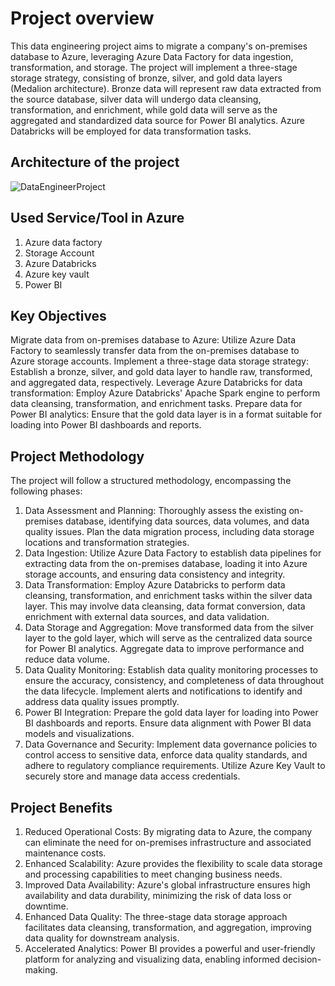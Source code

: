 # Project overview
This data engineering project aims to migrate a company's on-premises database to Azure, leveraging Azure Data Factory for data ingestion, transformation, and storage. The project will implement a three-stage storage strategy, consisting of bronze, silver, and gold data layers (Medalion architecture). Bronze data will represent raw data extracted from the source database, silver data will undergo data cleansing, transformation, and enrichment, while gold data will serve as the aggregated and standardized data source for Power BI analytics. Azure Databricks will be employed for data transformation tasks.

## Architecture of the project

![DataEngineerProject](https://github.com/skalskibukowa/Azure_Data_Engineer_Project/assets/29678557/eec6b2c1-84e1-4d45-a8ea-354e1091313b)

## Used Service/Tool in Azure
1. Azure data factory
2. Storage Account
3. Azure Databricks
4. Azure key vault
5. Power BI 

## Key Objectives
Migrate data from on-premises database to Azure: Utilize Azure Data Factory to seamlessly transfer data from the on-premises database to Azure storage accounts.
Implement a three-stage data storage strategy: Establish a bronze, silver, and gold data layer to handle raw, transformed, and aggregated data, respectively.
Leverage Azure Databricks for data transformation: Employ Azure Databricks' Apache Spark engine to perform data cleansing, transformation, and enrichment tasks.
Prepare data for Power BI analytics: Ensure that the gold data layer is in a format suitable for loading into Power BI dashboards and reports.

## Project Methodology
The project will follow a structured methodology, encompassing the following phases:
1. Data Assessment and Planning: Thoroughly assess the existing on-premises database, identifying data sources, data volumes, and data quality issues. Plan the data migration process, including data storage locations and transformation strategies.
2. Data Ingestion: Utilize Azure Data Factory to establish data pipelines for extracting data from the on-premises database, loading it into Azure storage accounts, and ensuring data consistency and integrity.
3. Data Transformation: Employ Azure Databricks to perform data cleansing, transformation, and enrichment tasks within the silver data layer. This may involve data cleansing, data format conversion, data enrichment with external data sources, and data validation.
4. Data Storage and Aggregation: Move transformed data from the silver layer to the gold layer, which will serve as the centralized data source for Power BI analytics. Aggregate data to improve performance and reduce data volume.
5. Data Quality Monitoring: Establish data quality monitoring processes to ensure the accuracy, consistency, and completeness of data throughout the data lifecycle. Implement alerts and notifications to identify and address data quality issues promptly.
6. Power BI Integration: Prepare the gold data layer for loading into Power BI dashboards and reports. Ensure data alignment with Power BI data models and visualizations.
7. Data Governance and Security: Implement data governance policies to control access to sensitive data, enforce data quality standards, and adhere to regulatory compliance requirements. Utilize Azure Key Vault to securely store and manage data access credentials.

## Project Benefits
1. Reduced Operational Costs: By migrating data to Azure, the company can eliminate the need for on-premises infrastructure and associated maintenance costs.
2. Enhanced Scalability: Azure provides the flexibility to scale data storage and processing capabilities to meet changing business needs.
3. Improved Data Availability: Azure's global infrastructure ensures high availability and data durability, minimizing the risk of data loss or downtime.
4. Enhanced Data Quality: The three-stage data storage approach facilitates data cleansing, transformation, and aggregation, improving data quality for downstream analysis.
5. Accelerated Analytics: Power BI provides a powerful and user-friendly platform for analyzing and visualizing data, enabling informed decision-making.

